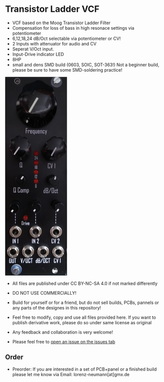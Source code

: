 
# Transistor Ladder VCF

- VCF based on the Moog Transistor Ladder Filter
- Compensation for loss of bass in high resonace settings via potentiometer
- 6,12,18,24 dB/Oct selectable via potentiometer or CV!
- 2 Inputs with attenuator for audio and CV
- Seperat V/Oct input.
- Input-Drive indicator LED
- 8HP
- small and dens SMD build (0603, SOIC, SOT-363!) Not a beginner build, please be sure to have some SMD-soldering practice!
<img src="picture.jpg" alt="picture" width="200"/>

- All files are published under CC BY-NC-SA 4.0 if not marked differently
- DO NOT USE COMMERCIALLY!
- Build for yourself or for a friend, but do not sell builds, PCBs, pannels or any parts of the designes in this repository! 
- Feel free to modify, copy and use all files provided here. If you want to publish derivative work, please do so under same license as original

- Any feedback and collaboration is very welcome!
- Please feel free to [open an issue on the issues tab](https://github.com/Cs4System/Eurorack/issues)


## Order
- Preorder: If you are interested in a set of PCB+panel or a finished build please let me know via Email: lorenz-neumann[at]gmx.de


